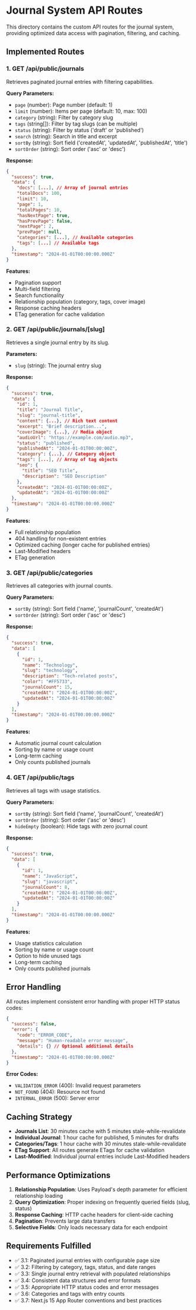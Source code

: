 # Journal System API Routes

This directory contains the custom API routes for the journal system, providing optimized data access with pagination, filtering, and caching.

## Implemented Routes

### 1. GET /api/public/journals

Retrieves paginated journal entries with filtering capabilities.

**Query Parameters:**

- `page` (number): Page number (default: 1)
- `limit` (number): Items per page (default: 10, max: 100)
- `category` (string): Filter by category slug
- `tags` (string[]): Filter by tag slugs (can be multiple)
- `status` (string): Filter by status ('draft' or 'published')
- `search` (string): Search in title and excerpt
- `sortBy` (string): Sort field ('createdAt', 'updatedAt', 'publishedAt', 'title')
- `sortOrder` (string): Sort order ('asc' or 'desc')

**Response:**

```json
{
  "success": true,
  "data": {
    "docs": [...], // Array of journal entries
    "totalDocs": 100,
    "limit": 10,
    "page": 1,
    "totalPages": 10,
    "hasNextPage": true,
    "hasPrevPage": false,
    "nextPage": 2,
    "prevPage": null,
    "categories": [...], // Available categories
    "tags": [...] // Available tags
  },
  "timestamp": "2024-01-01T00:00:00.000Z"
}
```

**Features:**

- Pagination support
- Multi-field filtering
- Search functionality
- Relationship population (category, tags, cover image)
- Response caching headers
- ETag generation for cache validation

### 2. GET /api/public/journals/[slug]

Retrieves a single journal entry by its slug.

**Parameters:**

- `slug` (string): The journal entry slug

**Response:**

```json
{
  "success": true,
  "data": {
    "id": 1,
    "title": "Journal Title",
    "slug": "journal-title",
    "content": {...}, // Rich text content
    "excerpt": "Brief description...",
    "coverImage": {...}, // Media object
    "audioUrl": "https://example.com/audio.mp3",
    "status": "published",
    "publishedAt": "2024-01-01T00:00:00Z",
    "category": {...}, // Category object
    "tags": [...], // Array of tag objects
    "seo": {
      "title": "SEO Title",
      "description": "SEO Description"
    },
    "createdAt": "2024-01-01T00:00:00Z",
    "updatedAt": "2024-01-01T00:00:00Z"
  },
  "timestamp": "2024-01-01T00:00:00.000Z"
}
```

**Features:**

- Full relationship population
- 404 handling for non-existent entries
- Optimized caching (longer cache for published entries)
- Last-Modified headers
- ETag generation

### 3. GET /api/public/categories

Retrieves all categories with journal counts.

**Query Parameters:**

- `sortBy` (string): Sort field ('name', 'journalCount', 'createdAt')
- `sortOrder` (string): Sort order ('asc' or 'desc')

**Response:**

```json
{
  "success": true,
  "data": [
    {
      "id": 1,
      "name": "Technology",
      "slug": "technology",
      "description": "Tech-related posts",
      "color": "#FF5733",
      "journalCount": 15,
      "createdAt": "2024-01-01T00:00:00Z",
      "updatedAt": "2024-01-01T00:00:00Z"
    }
  ],
  "timestamp": "2024-01-01T00:00:00.000Z"
}
```

**Features:**

- Automatic journal count calculation
- Sorting by name or usage count
- Long-term caching
- Only counts published journals

### 4. GET /api/public/tags

Retrieves all tags with usage statistics.

**Query Parameters:**

- `sortBy` (string): Sort field ('name', 'journalCount', 'createdAt')
- `sortOrder` (string): Sort order ('asc' or 'desc')
- `hideEmpty` (boolean): Hide tags with zero journal count

**Response:**

```json
{
  "success": true,
  "data": [
    {
      "id": 1,
      "name": "JavaScript",
      "slug": "javascript",
      "journalCount": 8,
      "createdAt": "2024-01-01T00:00:00Z",
      "updatedAt": "2024-01-01T00:00:00Z"
    }
  ],
  "timestamp": "2024-01-01T00:00:00.000Z"
}
```

**Features:**

- Usage statistics calculation
- Sorting by name or usage count
- Option to hide unused tags
- Long-term caching
- Only counts published journals

## Error Handling

All routes implement consistent error handling with proper HTTP status codes:

```json
{
  "success": false,
  "error": {
    "code": "ERROR_CODE",
    "message": "Human-readable error message",
    "details": {} // Optional additional details
  },
  "timestamp": "2024-01-01T00:00:00.000Z"
}
```

**Error Codes:**

- `VALIDATION_ERROR` (400): Invalid request parameters
- `NOT_FOUND` (404): Resource not found
- `INTERNAL_ERROR` (500): Server error

## Caching Strategy

- **Journals List**: 30 minutes cache with 5 minutes stale-while-revalidate
- **Individual Journal**: 1 hour cache for published, 5 minutes for drafts
- **Categories/Tags**: 1 hour cache with 30 minutes stale-while-revalidate
- **ETag Support**: All routes generate ETags for cache validation
- **Last-Modified**: Individual journal entries include Last-Modified headers

## Performance Optimizations

1. **Relationship Population**: Uses Payload's depth parameter for efficient relationship loading
2. **Query Optimization**: Proper indexing on frequently queried fields (slug, status)
3. **Response Caching**: HTTP cache headers for client-side caching
4. **Pagination**: Prevents large data transfers
5. **Selective Fields**: Only loads necessary data for each endpoint

## Requirements Fulfilled

- ✅ 3.1: Paginated journal entries with configurable page size
- ✅ 3.2: Filtering by category, tags, status, and date ranges
- ✅ 3.3: Single journal entry retrieval with populated relationships
- ✅ 3.4: Consistent data structures and error formats
- ✅ 3.5: Appropriate HTTP status codes and error messages
- ✅ 3.6: Categories and tags with entry counts
- ✅ 3.7: Next.js 15 App Router conventions and best practices
